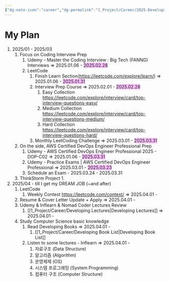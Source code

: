 ```yaml
---
{"dg-note-icon":"career","dg-permalink":"1_Project/Career/2025-Developing","created-date":"2025-01-03 1:36:55 pm","date":"2025-01-03","type":"plan","tags":["career","plan"],"aliases":null,"category":"Career","dg-publish":true,"permalink":"/1_Project/Career/2025-Developing/","dgPassFrontmatter":true,"noteIcon":"career"}
---
```


# **My Plan**
1. 2025/01 - 2025/03 
	1. Focus on Coding Interview Prep
		1. Udemy - Master the Coding Interview : Big Tech (FANNG) Interviews => 2025.01.06 - <span style="background:#fdbfff">2025.02.28</span>
		2. LeetCode 
			1. Finish Learn Section(https://leetcode.com/explore/learn/) => 2025.01.06 - <span style="background:#fdbfff">2025.01.31</span>
			2. Interview Prep Course => 2025.02.01 - <span style="background:#fdbfff">2025.02.28</span>
				1. Easy Collection https://leetcode.com/explore/interview/card/top-interview-questions-easy/
				2. Medium Collection https://leetcode.com/explore/interview/card/top-interview-questions-medium/
				3. Hard Collection https://leetcode.com/explore/interview/card/top-interview-questions-hard/
			3. Monthly LeetCoding Challenge => 2025.03.01 - <span style="background:#fdbfff">2025.03.31</span> 
	2. On the side, AWS Certified DevOps Engineer Professional Prep
		1. Udemy - AWS Certified DevOps Engineer Professional 2025 - DOP-C02 => 2025.01.06 - <span style="background:#fdbfff">2025.03.31</span>
		2. Udemy - Practice Exams | AWS Certified DevOps Engineer Professional => 2025.03.01 - <span style="background:#fdbfff">2025.03.23</span>
		3. Schedule an Exam - 2025.03.24 - 2025.03.31
	3. ThinkStorm Project
		1. 
2. 2025/04 - till I get my DREAM JOB (~and after)
	1. LeetCode
		1. Weekly Contest https://leetcode.com/contest/ => 2025.04.01 -
	2. Resume & Cover Letter Update + Apply => 2025.04.01 - 
	3. Udemy & Inflearn & Nomad Coder Lectures Review 
		1. [[1_Project/Career/Developing Lectures\|Developing Lectures]] => 2025.04.01 - 
	4. Study Computer Science basic knowledge 
		1. Read Developing Books => 2025.04.01 - 
			1. [[1_Project/Career/Developing Book List\|Developing Book List]] 
		2. Listen to some lectures - Inflearn => 2025.04.01 -
			1. 자료구조 (Data Structure)
			2. 알고리즘 (Algorithm)
			3. 운영체제 (OS)
			4. 시스템 프로그래밍 (System Programming)
			5. 컴퓨터 구조 (Computer Structure)
